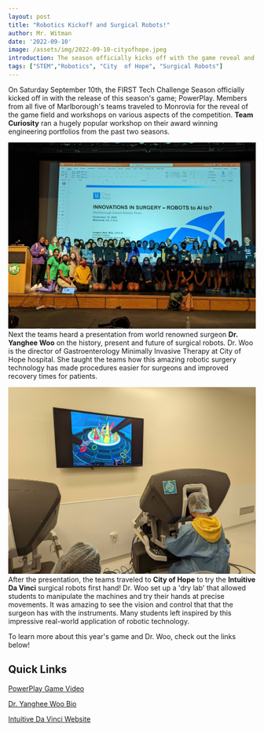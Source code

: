 ```yaml
---
layout: post
title: "Robotics Kickoff and Surgical Robots!"
author: Mr. Witman
date: '2022-09-10'
image: /assets/img/2022-09-10-cityofhope.jpeg
introduction: The season officially kicks off with the game reveal and a demo of surgical robots at City of Hope Hospital.
tags: ["STEM","Robotics", "City  of Hope", "Surgical Robots"]
---
```

On Saturday September 10th, the FIRST Tech Challenge Season officially kicked off in with the release of this season's game; PowerPlay. Members from all five of Marlborough's teams traveled to Monrovia for the reveal of the game field and workshops on various aspects of the competition. **Team Curiosity** ran a hugely popular workshop on their award winning engineering portfolios from the past two seasons.

![](../assets/img/2022-09-10-presentation.jpeg)
Next the teams heard a presentation from world renowned surgeon **Dr. Yanghee Woo** on the history, present and future of surgical robots. Dr. Woo is the director of Gastroenterology Minimally Invasive Therapy at City of Hope hospital. She taught the teams how this amazing robotic surgery technology has made procedures easier for surgeons and improved recovery times for patients.

![](../assets/img/2022-09-10-surgicalrobot.jpeg)
After the presentation, the teams traveled to **City of Hope** to try the **Intuitive Da Vinci** surgical robots first hand! Dr. Woo set up a 'dry lab' that allowed students to manipulate the machines and try their hands at precise movements. It was amazing to see the vision and control that that the surgeon has with the instruments. Many students left inspired by this impressive real-world application of robotic technology.

To learn more about this year's game and Dr. Woo, check out the links below!

## **Quick Links**
[PowerPlay Game Video](https://www.youtube.com/watch?v=HsitvZ0JaDc)

[Dr. Yanghee Woo Bio](https://www.cityofhope.org/yanghee-woo)

[Intuitive Da Vinci Website](https://www.intuitive.com/en-us/products-and-services/da-vinci)
